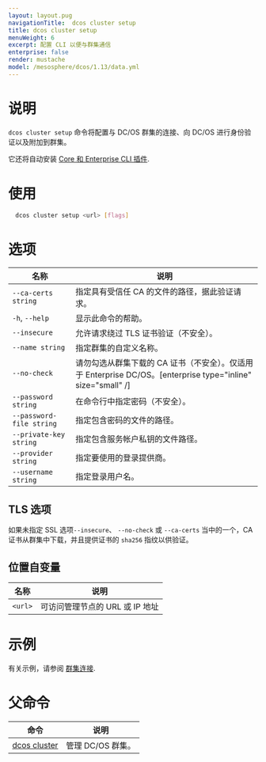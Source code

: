 ```yaml
---
layout: layout.pug
navigationTitle:  dcos cluster setup
title: dcos cluster setup
menuWeight: 6
excerpt: 配置 CLI 以便与群集通信
enterprise: false
render: mustache
model: /mesosphere/dcos/1.13/data.yml
---
```


# 说明
`dcos cluster setup` 命令将配置与 DC/OS 群集的连接、向 DC/OS 进行身份验证以及附加到群集。

它还将自动安装 [Core 和 Enterprise CLI 插件](/mesosphere/dcos/cn/1.13/cli/plugins/).

# 使用

```bash
  dcos cluster setup <url> [flags]
```

# 选项

| 名称 | 说明 |
|---------|-------------|
| `--ca-certs string`   | 指定具有受信任 CA 的文件的路径，据此验证请求。
| `-h`, `--help` | 显示此命令的帮助。 |
| `--insecure`       |  允许请求绕过 TLS 证书验证（不安全）。
| `--name string`     |  指定群集的自定义名称。
| `--no-check`        |  请勿勾选从群集下载的 CA 证书（不安全）。仅适用于 Enterprise DC/OS。[enterprise type="inline" size="small" /]
| `--password string`   |  在命令行中指定密码（不安全）。
| `--password-file string`  | 指定包含密码的文件的路径。
| `--private-key string`   | 指定包含服务帐户私钥的文件路径。
| `--provider string`     | 指定要使用的登录提供商。
| `--username string`      | 指定登录用户名。


## TLS 选项

如果未指定 SSL 选项`--insecure`、 `--no-check` 或 `--ca-certs` 当中的一个，CA 证书从群集中下载，并且提供证书的 `sha256` 指纹以供验证。

## 位置自变量

| 名称 | 说明 |
|---------|-------------|
| `<url>`   | 可访问管理节点的 URL 或 IP 地址 |


# 示例
有关示例，请参阅 [群集连接](/mesosphere/dcos/cn/1.13/administering-clusters/multiple-clusters/cluster-connections/).

# 父命令

| 命令 | 说明 |
|---------|-------------|
| [dcos cluster](/mesosphere/dcos/cn/1.13/cli/command-reference/dcos-cluster/) | 管理 DC/OS 群集。 |
